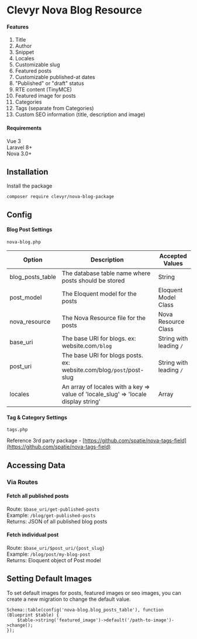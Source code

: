 # Clevyr Nova Blog Resource

#### Features
1. Title
2. Author
3. Snippet
4. Locales
5. Customizable slug
6. Featured posts
7. Customizable published-at dates 
8. "Published" or "draft" status
9. RTE content (TinyMCE)
10. Featured image for posts
11. Categories
12. Tags (separate from Categories)
13. Custom SEO information (title, description and image)


#### Requirements
Vue 3  
Laravel 8+  
Nova 3.0+  

## Installation
Install the package
```
composer require clevyr/nova-blog-package
```

## Config
#### Blog Post Settings
```
nova-blog.php
```
| Option    | Description                                                                        | Accepted Values         | 
|------------------|------------------------------------------------------------------------------------|-------------------------|
| blog_posts_table | The database table name where posts should be stored                               | String                  |
| post_model       | The Eloquent model for the posts                                                   | Eloquent Model Class    |
| nova_resource    | The Nova Resource file for the posts                                               | Nova Resource Class     |
| base_uri         | The base URI for blogs. ex: website.com`/blog`                                     | String with leading `/` |
| post_uri         | The base URI for blogs posts. ex: website.com/blog`/post`/post-slug                | String with leading `/` |
| locales          | An array of locales with a key => value of 'locale_slug' => 'locale display string' | Array                   |
#### Tag & Category Settings
```
tags.php
```
Reference 3rd party package - [https://github.com/spatie/nova-tags-field](https://github.com/spatie/nova-tags-field)

## Accessing Data 
### Via Routes
#### Fetch all published posts
Route: `$base_uri/get-published-posts`  
Example: `/blog/get-published-posts`  
Returns: JSON of all published blog posts
#### Fetch individual post
Route: `$base_uri/$post_uri/{post_slug}`  
Example: `/blog/post/my-blog-post`  
Returns: Eloquent object of Post model

## Setting Default Images
To set default images for posts, featured images or seo images, you can create a new migration to change the default 
value.
```
Schema::table(config('nova-blog.blog_posts_table'), function (Blueprint $table) {
    $table->string('featured_image')->default('/path-to-image')->change();
});
```
